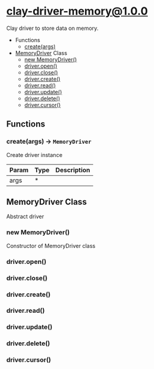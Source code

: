 # clay-driver-memory@1.0.0

Clay driver to store data on memory.

+ Functions
  + [create(args)](#clay-driver-memory-function-create)
+ [MemoryDriver](clay-driver-memory-classes) Class
  + [new MemoryDriver()](#clay-driver-memory-classes-memory-driver-constructor)
  + [driver.open()](#clay-driver-memory-classes-memory-driver-open)
  + [driver.close()](#clay-driver-memory-classes-memory-driver-close)
  + [driver.create()](#clay-driver-memory-classes-memory-driver-create)
  + [driver.read()](#clay-driver-memory-classes-memory-driver-read)
  + [driver.update()](#clay-driver-memory-classes-memory-driver-update)
  + [driver.delete()](#clay-driver-memory-classes-memory-driver-delete)
  + [driver.cursor()](#clay-driver-memory-classes-memory-driver-cursor)

## Functions

<a class='md-heading-link' name="clay-driver-memory-function-create" ></a>

### create(args) -> `MemoryDriver`

Create driver instance

| Param | Type | Description |
| ----- | --- | -------- |
| args | * |  |



<a class='md-heading-link' name="clay-driver-memory-classes"></a>

## MemoryDriver Class

Abstract driver


<a class='md-heading-link' name="clay-driver-memory-classes-memory-driver-constructor" ></a>

### new MemoryDriver()

Constructor of MemoryDriver class



<a class='md-heading-link' name="clay-driver-memory-classes-memory-driver-open" ></a>

### driver.open()



<a class='md-heading-link' name="clay-driver-memory-classes-memory-driver-close" ></a>

### driver.close()



<a class='md-heading-link' name="clay-driver-memory-classes-memory-driver-create" ></a>

### driver.create()



<a class='md-heading-link' name="clay-driver-memory-classes-memory-driver-read" ></a>

### driver.read()



<a class='md-heading-link' name="clay-driver-memory-classes-memory-driver-update" ></a>

### driver.update()



<a class='md-heading-link' name="clay-driver-memory-classes-memory-driver-delete" ></a>

### driver.delete()



<a class='md-heading-link' name="clay-driver-memory-classes-memory-driver-cursor" ></a>

### driver.cursor()





